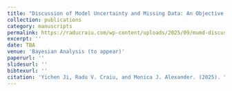 ```yaml
---
title: "Discussion of Model Uncertainty and Missing Data: An Objective Bayesian Perspective"
collection: publications
category: manuscripts
permalink: https://raducraiu.com/wp-content/uploads/2025/09/mumd-discussion.pdf
excerpt: ''
date: TBA
venue: 'Bayesian Analysis (to appear)'
paperurl: ''
slidesurl: ''
bibtexurl: ''
citation: 'Yichen Ji, Radu V. Craiu, and Monica J. Alexander. (2025). "Discussion of Model Uncertainty and Missing Data: An Objective Bayesian Perspective." <i>Bayesian Analysis</i>, to appear.'
---
```

